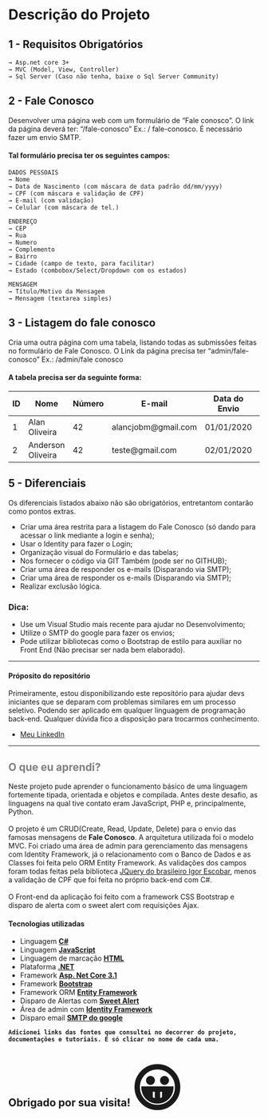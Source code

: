 # Descrição do Projeto 

## 1 - Requisitos Obrigatórios
```
→ Asp.net core 3+
→ MVC (Model, View, Controller)
→ Sql Server (Caso não tenha, baixe o Sql Server Community)  
```

## 2 - Fale Conosco
<p>Desenvolver uma página web com um formulário de “Fale conosco”. O link da página deverá  ter: “/fale-conosco” Ex.: <Projeto>/ fale-conosco.  
  É necessário fazer um envio SMTP.</p>
  
<h4>Tal formulário precisa ter os seguintes campos:</h4>

```
DADOS PESSOAIS
→ Nome  
→ Data de Nascimento (com máscara de data padrão dd/mm/yyyy)  
→ CPF (com máscara e validação de CPF)  
→ E-mail (com validação)  
→ Celular (com máscara de tel.) 
```

```
ENDEREÇO
→ CEP  
→ Rua  
→ Numero  
→ Complemento  
→ Bairro  
→ Cidade (campo de texto, para facilitar)  
→ Estado (combobox/Select/Dropdown com os estados)  
```

```
MENSAGEM 
→ Título/Motivo da Mensagem  
→ Mensagem (textarea simples) 
```

## 3 - Listagem do fale conosco
<p>Cria uma outra página com uma tabela, listando todas as submissões feitas no formulário de  Fale Conosco. O Link da página precisa ter “admin/fale-conosco” Ex.: <projeto>/admin/fale conosco</p>
 <h4>A tabela precisa ser da seguinte forma: </h4> 

<table>
  <thead>
    <tr> 
      <th>ID</th>
      <th>Nome</th>
      <th>Número</th>
      <th>E-mail</th>
      <th>Data do Envio</th>
      <th>Título/Motivo</th>
      <th>Ações</th>
    </tr>
  </thead>
  <tbody>
    <tr>
      <td>1</td>
      <td>Alan Oliveira</td>
      <td>42</td>
      <td>alancjobm@gmail.com</td>
      <td>01/01/2020</td>
      <td>Sugestão</td>
      <td>Ver | Excluir</td>      
    </tr>
    <tr>
      <td>2</td>
      <td>Anderson Oliveira</td>
      <td>42</td>
      <td>teste@gmail.com</td>
      <td>02/01/2020</td>
      <td>Reclamação</td>
      <td>Ver | Excluir</td>      
    </tr>    
  </tbody>
</table>

## 5 - Diferenciais 
<p> Os diferenciais listados abaixo não são obrigatórios, entretantom contarão como pontos extras. </p>
<ul>
  <li>Criar uma área restrita para a listagem do Fale Conosco (só dando para acessar o link  mediante a login e senha);</li>
  <li>Usar o Identity para fazer o Login;</li>
  <li>Organização visual do Formulário e das tabelas;</li>
  <li>Nos fornecer o código via GIT Também (pode ser no GITHUB);</li>
  <li>Criar uma área de responder os e-mails (Disparando via SMTP);</li>
  <li>Criar uma área de responder os e-mails (Disparando via SMTP);
  <li>Realizar exclusão lógica.</li>
</ul>

### Dica:
<ul>
  <li>Use um Visual Studio mais recente para ajudar no Desenvolvimento; </li>
  <li>Utilize o SMTP do google para fazer os envios;</li>
  <li>Pode utilizar bibliotecas como o Bootstrap de estilo para auxiliar no Front End (Não  precisar ser nada bem elaborado).</li>
</ul>

<hr>

<h4> Próposito do repositório </h4>
<p>Primeiramente, estou disponibilizando este repositório para ajudar devs iniciantes que se deparam com problemas similares em um processo seletivo.
Podendo ser aplicado em qualquer linguagem de programação back-end. Qualquer dúvida fico a disposição para trocarmos conhecimento.
</p>
<ul> 
  <li><a target="_blank" href="https://www.linkedin.com/in/alan-oliveira-091639171/">Meu LinkedIn</a></li>
</ul>


<hr>

<h2 style="color:gray; font-weight: 700">O que eu aprendi?</h2>

<p>Neste projeto pude aprender o funcionamento básico de uma linguagem fortemente tipada, orientada e objetos e compilada. Antes deste desafio, as linguagens na qual tive contato eram JavaScript, PHP e, principalmente, Python.</br></br>
O projeto é um CRUD(Create, Read, Update, Delete) para o envio das famosas mensagens de <strong>Fale Conosco</strong>. A arquitetura utilizada foi o modelo MVC. Foi criado uma área de admin para 
gerenciamento das mensagens com Identity Framework, já o relacionamento com o Banco de Dados e as Classes foi feita pelo ORM Entity Framework. As validações
dos campos foram todas feitas pela biblioteca <a href="https://igorescobar.github.io/jQuery-Mask-Plugin/" target="_blank">JQuery do brasileiro Igor Escobar</a>, menos a validação de CPF que foi feita no próprio back-end com C#. </br> </br> O Front-end da aplicação foi feito com a framework CSS Bootstrap e disparo de alerta com o sweet alert com requisições Ajax.</p>
<h4> Tecnologias utilizadas </h4>
<ul>
  <li>Linguagem <strong><a href="https://docs.microsoft.com/pt-br/dotnet/csharp/" target="_blank">C#</strong></a></li>
  <li>Linguagem <strong><a href="https://developer.mozilla.org/pt-BR/docs/Web/JavaScript" target="_blank">JavaScript</strong></a></li>
  <li>Linguagem de marcação <strong><a href="https://www.w3schools.com/html/" target="_blank">HTML</strong></a></li>
  <li>Plataforma <strong><a href="https://docs.microsoft.com/pt-br/dotnet/" target="_blank">.NET</strong></a></li>
  <li>Framework <strong><a href="https://docs.microsoft.com/pt-br/aspnet/core/?view=aspnetcore-5.0" target="_blank">Asp. Net Core 3.1</strong></a></li>
  <li>Framework <strong><a href="https://getbootstrap.com.br/docs/4.1/getting-started/introduction/" target="_blank">Bootstrap</strong></a></li>
  <li>Framework ORM <strong><a href="https://docs.microsoft.com/pt-br/ef/#:~:text=O%20Entity%20Framework%20Core%20%C3%A9,NET.&text=O%20EF%20Core%20funciona%20com,e%20o%20Azure%20Cosmos%20DB." target="_blank">Entity Framework</strong></a></li>  
  <li>Disparo de Alertas com <strong><a href="https://sweetalert2.github.io/" target="_blank">Sweet Alert</strong></a></li>  
  <li>Área de admin com <strong><a href="https://docs.microsoft.com/en-us/ef/" target="_blank">Identity Framework</strong></a></li>
  <li>Disparo email <strong><a href="https://www.hostinger.com.br/tutoriais/aprenda-a-utilizar-o-smtp-google/" target="_blank">SMTP do google<strong></a></li>
</ul>
    
```
Adicionei links das fontes que consultei no decorrer do projeto, documentações e tutoriais. É só clicar no nome de cada uma.
```

<h2>Obrigado por sua visita!<span style='font-size:100px;'>&#128512;</span></h2>

